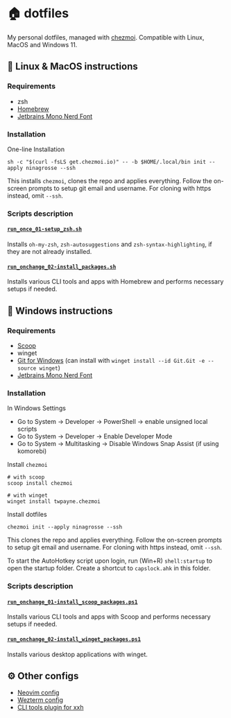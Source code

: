 # 🏠 dotfiles

My personal dotfiles, managed with [chezmoi](https://github.com/twpayne/chezmoi). Compatible with Linux, MacOS and Windows 11.

## 📖 Linux & MacOS instructions

### Requirements

* zsh
* [Homebrew](https://brew.sh/)
* [Jetbrains Mono Nerd Font](https://www.nerdfonts.com/font-downloads)

### Installation

One-line Installation

```shell
sh -c "$(curl -fsLS get.chezmoi.io)" -- -b $HOME/.local/bin init --apply ninagrosse --ssh
```

This installs `chezmoi`, clones the repo and applies everything. Follow the on-screen prompts to setup git email and username. For cloning with https instead, omit `--ssh`.

### Scripts description

#### [`run_once_01-setup_zsh.sh`](run_once_01-setup_zsh.sh)

Installs `oh-my-zsh`, `zsh-autosuggestions` and `zsh-syntax-highlighting`, if they are not already installed.

#### [`run_onchange_02-install_packages.sh`](run_onchange_02-install_packages.sh.tmpl)

Installs various CLI tools and apps with Homebrew and performs necessary setups if needed.

## 📖 Windows instructions

### Requirements

* [Scoop](https://scoop.sh/)
* winget
* [Git for Windows](https://git-scm.com/downloads/win) (can install with `winget install --id Git.Git -e --source winget`)
* [Jetbrains Mono Nerd Font](https://www.nerdfonts.com/font-downloads)

### Installation

In Windows Settings

* Go to System -> Developer -> PowerShell -> enable unsigned local scripts
* Go to System -> Developer -> Enable Developer Mode
* Go to System -> Multitasking -> Disable Windows Snap Assist (if using komorebi)

Install `chezmoi`

```shell
# with scoop
scoop install chezmoi
```

```shell
# with winget
winget install twpayne.chezmoi
```

Install dotfiles

```shell
chezmoi init --apply ninagrosse --ssh
```

This clones the repo and applies everything. Follow the on-screen prompts to setup git email and username. For cloning with https instead, omit `--ssh`.

To start the AutoHotkey script upon login, run (Win+R) `shell:startup` to open the startup folder. Create a shortcut to `capslock.ahk` in this folder.

### Scripts description

#### [`run_onchange_01-install_scoop_packages.ps1`](run_onchange_01-install_scoop_packages.ps1)

Installs various CLI tools and apps with Scoop and performs necessary setups if needed.

#### [`run_onchange_02-install_winget_packages.ps1`](run_onchange_02-install_winget_packages.ps1)

Installs various desktop applications with winget.

## ⚙️ Other configs

* [Neovim config](https://github.com/ninagrosse/lazyvim-config)
* [Wezterm config](https://github.com/ninagrosse/wezterm-config)
* [CLI tools plugin for xxh](https://github.com/ninagrosse/xxh-plugin-prerun-cli-tools)
